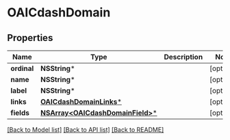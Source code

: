 # OAICdashDomain

## Properties
Name | Type | Description | Notes
------------ | ------------- | ------------- | -------------
**ordinal** | **NSString*** |  | [optional] 
**name** | **NSString*** |  | [optional] 
**label** | **NSString*** |  | [optional] 
**links** | [**OAICdashDomainLinks***](OAICdashDomainLinks.md) |  | [optional] 
**fields** | [**NSArray&lt;OAICdashDomainField&gt;***](OAICdashDomainField.md) |  | [optional] 

[[Back to Model list]](../README.md#documentation-for-models) [[Back to API list]](../README.md#documentation-for-api-endpoints) [[Back to README]](../README.md)


